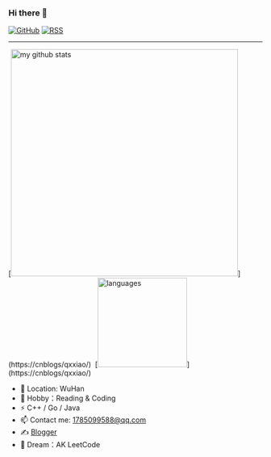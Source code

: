 ### Hi there 👋

[![GitHub](https://img.shields.io/badge/dynamic/json?logo=github&label=GitHub&labelColor=495867&color=495867&query=%24.data.totalSubs&url=https%3A%2F%2Fapi.spencerwoo.com%2Fsubstats%2F%3Fsource%3Dgithub%26queryKey%3Dhayschan&style=flat-square)](https://github.com/qxxiao)
[![RSS](https://img.shields.io/badge/dynamic/json?logo=rss&logoColor=white&label=RSS&labelColor=95B8D1&color=95B8D1&query=%24.data.totalSubs&url=https%3A%2F%2Fapi.spencerwoo.com%2Fsubstats%2F%3Fsource%3Dfeedly%257Cinoreader%257CfeedsPub%26queryKey%3Dhttps://cnblogs/Nilx/feed.xml&style=flat-square)](https://cnblogs/qxxiao/)


---

<p align="left">
  [<img src="https://github-readme-stats.vercel.app/api?username=qxxiao&show_icons=true&theme=tokyonight" alt="my github stats" width="450"/>](https://cnblogs/qxxiao/)&nbsp;
  [<img src="https://github-readme-stats.vercel.app/api/top-langs/?username=qxxiao&layout=compact&theme=tokyonight" alt="languages" height="177">](https://cnblogs/qxxiao/)
</p>


- 🔭 Location: WuHan
- 🌱 Hobby：Reading & Coding
- ⚡ C++ / Go / Java
- 📫 Contact me: 1785099588@qq.com
- ✍️ [Blogger](https://cnblogs/qxxiao)
- 🌙 Dream：AK LeetCode 

<!-- - 👯 I’m looking to collaborate on ... -->
<!-- - 🤔 I’m looking for help with ... -->

<!--[![我的 GitHub 数据](https://github-readme-stats.vercel.app/api?username=qxxiao)](https://github.com/qxxiao/)-->
